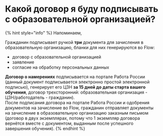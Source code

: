 # Какой договор я буду подписывать с образовательной организацией?

{% hint style="info" %}
Напоминаем,

Гражданин подписывает ручкой **три** документа для зачисления в образовательную организацию, бланки для них генерируются во Flow:

* договор с образовательной организацией
* заявление
* согласие на обработку персональных данных

&#x20;

**Договор о намерениях** подписывается на портале  Работа России (данный документ подписывается электронно простой электронной подписью),  генерирует его ЦЗН **за 15 дней до даты старта вашего обучения**, договор трехсторонний: образовательная организация - ЦЗН/работодатель - гражданин).\
После подписания договора на портале Работа России и одобрения документов на зачисление во Flow, гражданин отправляет документы на зачисление в образовательную организацию заказным письмом (договор в двух экземплярах, потому что 1 экземпляр договора вернётся вместе с документом, выданным после  успешного завершения обучения).
{% endhint %}
